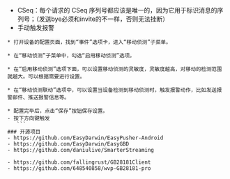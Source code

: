 - CSeq：每个请求的 CSeq 序列号都应该是唯一的，因为它用于标识消息的序列号；（发送bye必须和invite的不一样，否则无法挂断）
- 手动触发报警
 ```
 * 打开设备的配置页面，找到“事件”选项卡，进入“移动侦测”子菜单。

* 在“移动侦测”子菜单中，勾选“启用移动侦测”选项。

* 在“启用移动侦测”选项下面，可以设置移动侦测的灵敏度，灵敏度越高，对移动的检测范围就越大。可以根据需要进行设置。

* 在“移动侦测联动”选项中，可以设置当设备检测到移动侦测时，触发报警动作，比如发送报警邮件、推送报警信息等。

* 配置完毕后，点击“保存”按钮保存设置。
 - 按下方向键触发
    ```  
### 开源项目
- https://github.com/EasyDarwin/EasyPusher-Android
- https://github.com/EasyDarwin/EasyGBD
- https://github.com/daniulive/SmarterStreaming

- https://github.com/fallingrust/GB28181Client
- https://github.com/648540858/wvp-GB28181-pro
